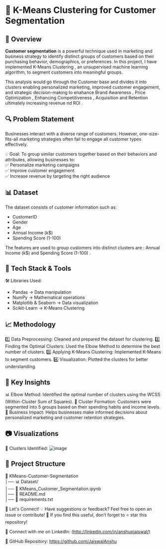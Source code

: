 # 🚀 K-Means Clustering for Customer Segmentation

## 📌 Overview
**Customer segmentation** is a powerful technique used in marketing and business strategy to identify distinct groups of customers based on their purchasing behavior, demographics, or preferences.
In this project, I have implemented K-Means Clustering , an unsupervised machine learning algorithm, to segment customers into meaningful groups. 

This analysis would go through the Customer base and divides it into clusters enabling personalized marketing, improved customer engagement, and strategic decision-making to enahance Brand Awareness , Price Optimization , Enhancing Competitiveness , Acquisition and Retention ultimately increasing revenue nd ROI .  


## 🔍 Problem Statement
Businesses interact with a diverse range of customers. However, one-size-fits-all marketing strategies often fail to engage all customer types effectively.

💡 Goal: To group similar customers together based on their behaviors and attributes, allowing businesses to:
<br>✅ Personalize marketing campaigns
<br>✅ Improve customer engagement
<br>✅ Increase revenue by targeting the right audience


## 📊 Dataset
The dataset consists of customer information such as:

- CustomerID
- Gender
- Age
- Annual Income (k$)
- Spending Score (1-100)
  
The features are used to group customers into distinct clusters are : Annual Income (k$) and Spending Score (1-100) .


## 🔧 Tech Stack & Tools
🛠 Libraries Used:

- Pandas → Data manipulation
- NumPy → Mathematical operations
- Matplotlib & Seaborn → Data visualization
- Scikit-Learn → K-Means Clustering


## 📈 Methodology
1️⃣ Data Preprocessing: Cleaned and prepared the dataset for clustering.
2️⃣ Finding the Optimal Clusters: Used the Elbow Method to determine the best number of clusters.
3️⃣ Applying K-Means Clustering: Implemented K-Means to segment customers.
4️⃣ Visualization: Plotted the clusters for better understanding.


## 📌 Key Insights
📊 Elbow Method: Identified the optimal number of clusters using the WCSS (Within-Cluster Sum of Squares).
📌 Cluster Formation: Customers were segmented into 5 groups based on their spending habits and income levels.
📢 Business Impact: Helps businesses make informed decisions about personalized marketing and customer retention strategies.


## 📷 Visualizations
🚀 Clusters Identified:
![image](https://github.com/user-attachments/assets/7debfc1b-1d1e-49d4-8c14-7aa30c17084a)


## 📂 Project Structure
📂 KMeans-Customer-Segmentation  
│── 📊 Dataset/  
│── 📜 KMeans_Customer_Segmentation.ipynb  
│── 📜 README.md  
│── 📜 requirements.txt  


🤝 Let's Connect!
💡 Have suggestions or feedback? Feel free to open an issue or contribute!
🚀 If you find this useful, don’t forget to ⭐ star this repository!

📢 Connect with me on LinkedIn: (http://linkedin.com/in/anshupjaiswal/)

🔗 GitHub Repository: https://github.com/JaiswalAnshu
